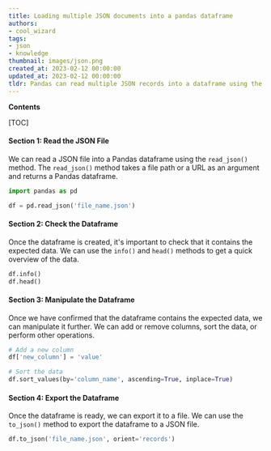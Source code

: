 ```yaml
---
title: Loading multiple JSON documents into a pandas dataframe
authors:
- cool_wizard
tags:
- json
- knowledge
thumbnail: images/json.png
created_at: 2023-02-12 00:00:00
updated_at: 2023-02-12 00:00:00
tldr: Pandas can read multiple JSON records into a dataframe using the `read\_json` function.
---
```


**Contents**

[TOC]

#### Section 1: Read the JSON File

We can read a JSON file into a Pandas dataframe using the `read_json()` method. The `read_json()` method takes a file path or a URL as an argument and returns a Pandas dataframe.

```python
import pandas as pd

df = pd.read_json('file_name.json')
```

#### Section 2: Check the Dataframe

Once the dataframe is created, it's important to check that it contains the expected data. We can use the `info()` and `head()` methods to get a quick overview of the data.

```python
df.info()
df.head()
```

#### Section 3: Manipulate the Dataframe

Once we have confirmed that the dataframe contains the expected data, we can manipulate it further. We can add or remove columns, sort the data, or perform other operations.

```python
# Add a new column
df['new_column'] = 'value'

# Sort the data
df.sort_values(by='column_name', ascending=True, inplace=True)
```

#### Section 4: Export the Dataframe

Once the dataframe is ready, we can export it to a file. We can use the `to_json()` method to export the dataframe to a JSON file.

```python
df.to_json('file_name.json', orient='records')
```
